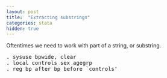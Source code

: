 ```yaml
---
layout: post
title:  "Extracting substrings"
categories: stata
hidden: true
---
```


Oftentimes we need to work with part of a string, or substring.

<pre class="sh_stata">
. sysuse bpwide, clear
. local controls sex agegrp
. reg bp_after bp_before `controls'
</pre>
